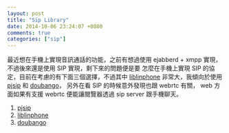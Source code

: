 ```yaml
---
layout: post
title: "Sip Library"
date: 2014-10-06 23:24:07 +0800
comments: true
categories: ["sip"]
---
```


<!-- more -->

最近想在手機上實現音訊通話的功能，之前有想過使用 ejabberd + xmpp 實現，不過後來還是使用 SIP 實現，剩下來的問題便是要
怎麼在手機上實現 SIP 的協定，目前在考慮的有下面三個選擇，不過其中 [liblinphone] 非常大，我傾向於使用 [pjsip] 和 [doubango]，
另外在看 SIP 的時候意外發現也跟 webrtc 有關， web 方面如果有支援 webrtc 便能讓閱覽器透過 sip server 跟手機聊天。


1. [pjsip]
2. [liblinphone]
3. [doubango]




[pjsip]:http://www.pjsip.org/
[liblinphone]:http://www.linphone.org/technical-corner/liblinphone/overview
[doubango]:http://doubango.org/
